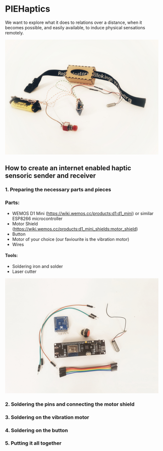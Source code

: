 # PIEHaptics
We want to explore what it does to relations over a distance, when it becomes possible, and easily available, to induce physical sensations remotely.

![1. experiment: Good vibrations multiband](images/good%20vibrations%20multi%20band.jpg)

## How to create an internet enabled haptic sensoric sender and receiver

### 1. Preparing the necessary parts and pieces
### Parts:
* WEMOS D1 Mini (https://wiki.wemos.cc/products:d1:d1_mini) or similar ESP8266 microcontroller 
* Motor Shield (https://wiki.wemos.cc/products:d1_mini_shields:motor_shield) 
* Button
* Motor of your choice (our faviourite is the vibration motor)
* Wires
#### Tools:
* Soldering iron and solder
* Laser cutter

![Parts](images/parts.jpg)



### 2. Soldering the pins and connecting the motor shield

### 3. Soldering on the vibration motor

### 4. Soldering on the button

### 5. Putting it all together
